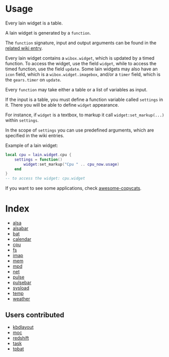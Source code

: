 # Usage

Every lain widget is a table.

A lain widget is generated by a `function`.

The `function` signature, input and output arguments can be found in the [related wiki entry](https://github.com/lcpz/lain/wiki/Widgets#index).

Every lain widget contains a `wibox.widget`, which is updated by a timed function. To access the widget, use the field `widget`, while to access the timed function, use the field `update`. Some lain widgets may also have an `icon` field, which is a `wibox.widget.imagebox`, and/or a `timer` field, which is the `gears.timer` on `update`.

Every `function` may take either a table or a list of variables as input.

If the input is a table, you must define a function variable called `settings` in it. There you will be able to define `widget` appearance.

For instance, if `widget` is a textbox, to markup it call `widget:set_markup(...)` within `settings`.

In the scope of `settings` you can use predefined arguments, which are specified in the wiki entries.

Example of a lain widget:

```lua
local cpu = lain.widget.cpu {
    settings = function()
        widget:set_markup("Cpu " .. cpu_now.usage)
    end
}
-- to access the widget: cpu.widget
```

If you want to see some applications, check [awesome-copycats](https://github.com/lcpz/awesome-copycats).

# Index

- [alsa](https://github.com/lcpz/lain/wiki/alsa)
- [alsabar](https://github.com/lcpz/lain/wiki/alsabar)
- [bat](https://github.com/lcpz/lain/wiki/bat)
- [calendar](https://github.com/lcpz/lain/wiki/calendar)
- [cpu](https://github.com/lcpz/lain/wiki/cpu)
- [fs](https://github.com/lcpz/lain/wiki/fs)
- [imap](https://github.com/lcpz/lain/wiki/imap)
- [mem](https://github.com/lcpz/lain/wiki/mem)
- [mpd](https://github.com/lcpz/lain/wiki/mpd)
- [net](https://github.com/lcpz/lain/wiki/net)
- [pulse](https://github.com/lcpz/lain/wiki/pulse)
- [pulsebar](https://github.com/lcpz/lain/wiki/pulsebar)
- [sysload](https://github.com/lcpz/lain/wiki/sysload)
- [temp](https://github.com/lcpz/lain/wiki/temp)
- [weather](https://github.com/lcpz/lain/wiki/weather)

## Users contributed

- [kbdlayout](https://github.com/lcpz/lain/wiki/kbdlayout)
- [moc](https://github.com/lcpz/lain/wiki/moc)
- [redshift](https://github.com/lcpz/lain/wiki/redshift)
- [task](https://github.com/lcpz/lain/wiki/task)
- [tpbat](https://github.com/lcpz/lain/wiki/tpbat)
